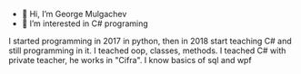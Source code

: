 - 👋 Hi, I’m George Mulgachev
- 👀 I’m interested in C# programing

I started programming in 2017 in python, then in 2018 start teaching C# and still programming in it. I teached oop, classes, methods. I teached C# with private teacher, he works in "Cifra".
I know basics of sql and wpf
